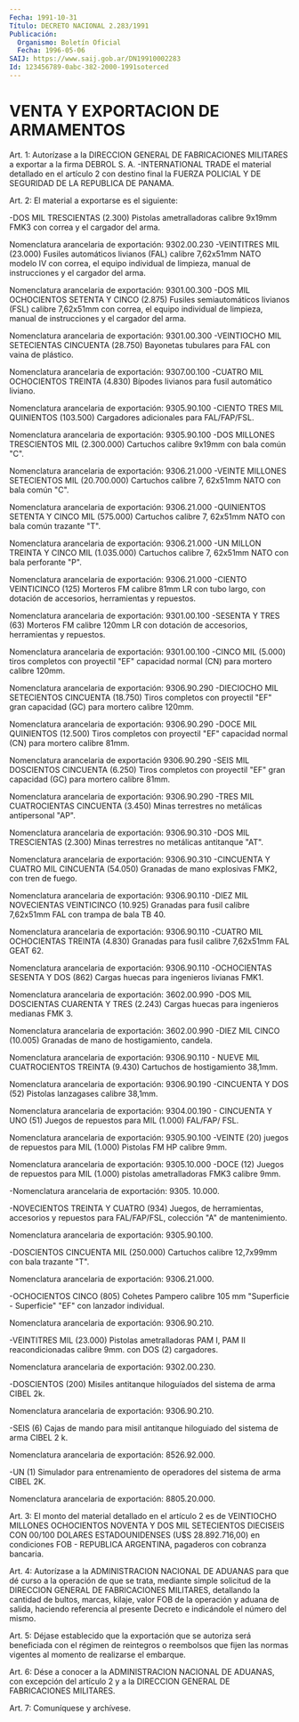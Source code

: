 ```yaml
---
Fecha: 1991-10-31
Título: DECRETO NACIONAL 2.283/1991
Publicación:
  Organismo: Boletín Oficial
  Fecha: 1996-05-06
SAIJ: https://www.saij.gob.ar/DN19910002283
Id: 123456789-0abc-382-2000-1991soterced
---
```

# VENTA Y EXPORTACION DE ARMAMENTOS

<a id="1"></a>
Art. 1:  Autorízase  a la DIRECCION GENERAL DE FABRICACIONES MILITARES a exportar a la firma  DEBROL  S. A. -INTERNATIONAL TRADE el material detallado en el artículo 2 con  destino final la FUERZA POLICIAL Y DE SEGURIDAD DE LA REPUBLICA DE PANAMA.

<a id="2"></a>
Art. 2: El material a exportarse es el siguiente:

-DOS MIL TRESCIENTAS (2.300) Pistolas ametralladoras calibre 9x19mm FMK3 con correa y el cargador del arma.

Nomenclatura arancelaria de exportación: 9302.00.230 -VEINTITRES MIL (23.000) Fusiles automáticos livianos (FAL) calibre 7,62x51mm  NATO  modelo  IV  con  correa, el equipo  individual  de limpieza,  manual  de  instrucciones  y  el  cargador  del arma.

Nomenclatura arancelaria de exportación: 9301.00.300 -DOS MIL OCHOCIENTOS SETENTA Y CINCO (2.875) Fusiles semiautomáticos livianos (FSL) calibre  7,62x51mm  con  correa,  el equipo  individual  de  limpieza,  manual  de  instrucciones  y  el cargador del arma.

Nomenclatura arancelaria de exportación: 9301.00.300 -VEINTIOCHO  MIL SETECIENTAS CINCUENTA (28.750) Bayonetas tubulares para FAL con vaina de plástico.

Nomenclatura arancelaria de exportación: 9307.00.100 -CUATRO MIL OCHOCIENTOS TREINTA (4.830) Bípodes livianos para fusil automático liviano.

Nomenclatura arancelaria de exportación: 9305.90.100 -CIENTO TRES MIL  QUINIENTOS  (103.500) Cargadores adicionales para FAL/FAP/FSL.

Nomenclatura arancelaria de exportación: 9305.90.100 -DOS MILLONES TRESCIENTOS MIL (2.300.000)  Cartuchos calibre 9x19mm con bala común "C".

Nomenclatura arancelaria de exportación: 9306.21.000 -VEINTE MILLONES SETECIENTOS MIL (20.700.000)  Cartuchos  calibre 7, 62x51mm NATO con bala común "C".

Nomenclatura arancelaria de exportación: 9306.21.000 -QUINIENTOS  SETENTA  Y  CINCO  MIL  (575.000) Cartuchos calibre  7, 62x51mm NATO con bala común trazante "T".

Nomenclatura arancelaria de exportación: 9306.21.000 -UN  MILLON  TREINTA Y CINCO MIL (1.035.000)  Cartuchos  calibre  7, 62x51mm NATO con bala perforante "P".

Nomenclatura arancelaria de exportación: 9306.21.000 -CIENTO VEINTICINCO  (125)  Morteros  FM  calibre  81mm LR con tubo largo,   con  dotación  de  accesorios,  herramientas  y  repuestos.

Nomenclatura arancelaria de exportación: 9301.00.100 -SESENTA  Y  TRES (63) Morteros FM calibre 120mm LR con dotación de accesorios, herramientas y repuestos.

Nomenclatura arancelaria de exportación: 9301.00.100 -CINCO MIL (5.000)  tiros  completos  con  proyectil "EF" capacidad normal (CN) para mortero calibre 120mm.

Nomenclatura arancelaria de exportación: 9306.90.290 -DIECIOCHO MIL SETECIENTOS CINCUENTA (18.750)  Tiros  completos con proyectil  "EF"  gran  capacidad  (GC)  para mortero calibre  120mm.

Nomenclatura arancelaria de exportación: 9306.90.290 -DOCE MIL QUINIENTOS (12.500) Tiros completos  con  proyectil  "EF" capacidad normal (CN) para mortero calibre 81mm.

Nomenclatura arancelaria de exportación 9306.90.290 -SEIS    MIL  DOSCIENTOS  CINCUENTA  (6.250)  Tiros  completos  con proyectil  "EF"  gran  capacidad  (GC)  para  mortero  calibre 81mm.

Nomenclatura arancelaria de exportación: 9306.90.290 -TRES  MIL  CUATROCIENTAS  CINCUENTA  (3.450)  Minas terrestres  no metálicas antipersonal "AP".

Nomenclatura arancelaria de exportación: 9306.90.310 -DOS  MIL  TRESCIENTAS  (2.300)  Minas  terrestres  no    metálicas antitanque "AT".

Nomenclatura arancelaria de exportación: 9306.90.310 -CINCUENTA  Y  CUATRO  MIL  CINCUENTA  (54.050)  Granadas  de  mano explosivas FMK2, con tren de fuego.

Nomenclatura arancelaria de exportación: 9306.90.110 -DIEZ  MIL  NOVECIENTAS  VEINTICINCO  (10.925)  Granadas para fusil calibre 7,62x51mm FAL con trampa de bala TB 40.

Nomenclatura arancelaria de exportación: 9306.90.110 -CUATRO MIL OCHOCIENTAS TREINTA (4.830) Granadas para fusil calibre 7,62x51mm FAL GEAT 62.

Nomenclatura arancelaria de exportación: 9306.90.110 -OCHOCIENTAS  SESENTA  Y  DOS  (862) Cargas huecas para  ingenieros livianas FMK1.

Nomenclatura arancelaria de exportación: 3602.00.990 -DOS  MIL DOSCIENTAS CUARENTA Y TRES  (2.243)  Cargas  huecas  para ingenieros medianas FMK 3.

Nomenclatura arancelaria de exportación: 3602.00.990 -DIEZ MIL CINCO (10.005) Granadas de mano de hostigamiento, candela.

Nomenclatura arancelaria de exportación: 9306.90.110 - NUEVE MIL CUATROCIENTOS TREINTA (9.430) Cartuchos de hostigamiento 38,1mm.

Nomenclatura arancelaria de exportación: 9306.90.190 -CINCUENTA  Y  DOS  (52)  Pistolas  lanzagases  calibre  38,1mm.

Nomenclatura arancelaria de exportación: 9304.00.190 - CINCUENTA Y UNO (51) Juegos de repuestos para MIL (1.000) FAL/FAP/ FSL.

Nomenclatura arancelaria de exportación: 9305.90.100 -VEINTE  (20)  juegos  de repuestos para MIL (1.000) Pistolas FM HP calibre 9mm.

Nomenclatura arancelaria de exportación: 9305.10.000 -DOCE (12) Juegos de repuestos para MIL (1.000) pistolas ametralladoras FMK3 calibre 9mm.

-Nomenclatura    arancelaria    de  exportación:  9305.  10.000.

-NOVECIENTOS  TREINTA  Y  CUATRO  (934)  Juegos,  de  herramientas, accesorios  y  repuestos  para    FAL/FAP/FSL,   colección  "A"  de mantenimiento.

Nomenclatura arancelaria de exportación: 9305.90.100.

-DOSCIENTOS CINCUENTA MIL (250.000) Cartuchos calibre 12,7x99mm con bala trazante "T".

Nomenclatura   arancelaria  de  exportación: 9306.21.000.

-OCHOCIENTOS CINCO (805) Cohetes Pampero calibre 105 mm "Superficie - Superficie" "EF" con lanzador individual.

Nomenclatura arancelaria de exportación: 9306.90.210.

-VEINTITRES  MIL (23.000) Pistolas ametralladoras  PAM  I,  PAM  II reacondicionadas calibre 9mm. con DOS (2) cargadores.

Nomenclatura arancelaria de exportación: 9302.00.230.

-DOSCIENTOS (200)  Misiles  antitanque  hiloguíados  del sistema de arma CIBEL 2k.

Nomenclatura arancelaria de exportación: 9306.90.210.

-SEIS  (6)  Cajas  de  mando  para misil antitanque hiloguiado  del sistema de arma CIBEL 2 k.

Nomenclatura arancelaria de exportación: 8526.92.000.

-UN (1) Simulador para entrenamiento  de  operadores del sistema de arma CIBEL 2K.

Nomenclatura arancelaria de exportación: 8805.20.000.

<a id="3"></a>
Art. 3: El monto del material detallado en  el  artículo  2  es de VEINTIOCHO  MILLONES  OCHOCIENTOS  NOVENTA  Y  DOS  MIL SETECIENTOS DIECISEIS CON 00/100 DOLARES ESTADOUNIDENSES (U$S 28.892.716,00) en condiciones  FOB  -  REPUBLICA  ARGENTINA,  pagaderos con  cobranza bancaria.

<a id="4"></a>
Art. 4: Autorízase a la ADMINISTRACION NACIONAL  DE  ADUANAS  para que  dé  curso  a  la  operación  de  que se trata, mediante simple solicitud  de  la  DIRECCION  GENERAL  DE FABRICACIONES  MILITARES, detallando la cantidad de bultos, marcas,  kilaje,  valor FOB de la operación  y  aduana  de  salida,  haciendo referencia al  presente Decreto e indicándole el número del mismo.

<a id="5"></a>
Art. 5: Déjase establecido que la exportación que se autoriza será beneficiada con el régimen de reintegros o reembolsos que fijen las normas vigentes al momento de realizarse el embarque.

<a id="6"></a>
Art. 6: Dése a conocer a la ADMINISTRACION  NACIONAL  DE  ADUANAS, con excepción del artículo 2 y a la DIRECCION GENERAL DE FABRICACIONES MILITARES.

<a id="7"></a>
Art. 7: Comuníquese y archívese.